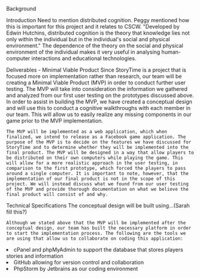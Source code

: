 Background

Introduction
Need to mention distributed cognition. Peggy mentioned how this is important for this project and it relates to CSCW.
"Developed by Edwin Hutchins, distributed cognition is the theory that knowledge lies not only within the individual but in the individual's social and physical environment."
The dependence of the theory on the social and physical environment of the individual makes it very useful in analysing human-computer interactions and educational technologies.

Deliverables - Minimal Viable Product
	Since StoryTime is a project that is focused more on implementation rather than research, our team will be creating a Minimal Viable Product (MVP) in order to conduct further user testing. The MVP will take into consideration the information we gathered and analyzed from our first user testing on the prototypes discussed above. In order to assist in building the MVP, we have created a conceptual design and will use this to conduct a cognitive walkthroughs with each member in our team. This will allow us to easily realize any missing components in our game prior to the MVP implementation.

	The MVP will be implemented as a web application, which when finalized, we intend to release as a Facebook game application. The purpose of the MVP is to decide on the features we have discussed for StoryTime and to determine whether they will be implemented into the final product. The MVP will be designed in a way that allow players to be distributed on their own computers while playing the game. This will allow for a more realistic approach in the user testing, in comparison to the first prototype, which forced the players to pass around a single computer. It is important to note, however, that the implementation of our final product is not in the scope of this project. We will instead discuss what we found from our user testing of the MVP and provide thorough documentation on what we believe the final product will consist of and why.

Technical Specifications
	The conceptual design will be built using...(Sarah fill this?)

 	Although we stated above that the MVP will be implemented after the conceptual design, our team has built the necessary platform in order to start the implementation process. The following are the tools we are using that allow us to collaborate on coding this application:
<li>cPanel and phpMyAdmin to support the database that stores players stories and information</li>
<li>GitHub allowing for version control and collaboration</li>
<li>PhpStorm by Jetbrains as our coding environment</li>
